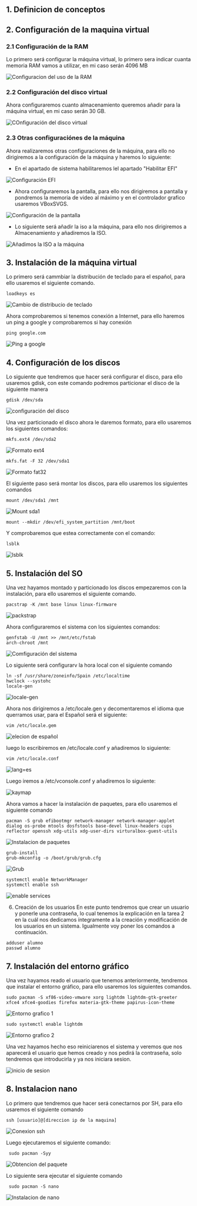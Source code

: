 ## 1. Definicion de conceptos


## 2. Configuración de la maquina virtual
### 2.1 Configuración de la RAM
Lo primero será configurar la máquina virtual, lo primero sera indicar cuanta memoria RAM vamos a utilizar, en mi caso serán 4096 MB

![Configuracion del uso de la RAM](./imagenes/ram.png)

### 2.2 Configuración del disco virtual 
Ahora configuraremos cuanto almacenamiento queremos añadir para la máquina virtual, en mi caso serán 30 GB.

![COnfiguración del disco virtual](./imagenes/disco.png)

### 2.3 Otras configuraciónes de la máquina
Ahora realizaremos otras configuraciones de la máquina, para ello no dirigiremos a la configuración de la máquina y haremos lo siguiente:

- En el apartado de sistema habilitaremos lel apartado "Habilitar EFI"

![Configuración EFI](./imagenes/efi.png)

- Ahora configuraremos la pantalla, para ello nos dirigiremos a pantalla y pondremos la memoria de video al máximo y en el controlador grafico usaremos VBoxSVGS.

![Configuración de la pantalla](./imagenes/pantalla.png)

- Lo siguiente será añadir la iso a la máquina, para ello nos dirigiremos a Almacenamiento y añadiremos la ISO.

![Añadimos la ISO a la máquina](./imagenes/iso.png)

## 3. Instalación de la máquina virtual
Lo primero será cammbiar la distribución de teclado para el español, para ello usaremos el siguiente comando.

~~~
loadkeys es
~~~

![Cambio de distribucio de teclado](./imagenes/loadkeys.png)

Ahora comprobaremos si tenemos conexión a Internet, para ello haremos un ping a google y comprobaremos si hay conexión

~~~
ping google.com
~~~

![Ping a google](./imagenes/ping.png)

## 4. Configuración de los discos

Lo siguiente que tendremos que hacer será configurar el disco, para ello usaremos gdisk, con este comando podremos particionar el disco de la siguiente manera

~~~
gdisk /dev/sda
~~~

![configuración del disco](./imagenes/conf_disco.png)

Una vez particionado el disco ahora le daremos formato, para ello usaremos los siguientes comandos:

~~~
mkfs.ext4 /dev/sda2
~~~

![Formato ext4](./imagenes/mkfs1.png)

~~~
mkfs.fat -F 32 /dev/sda1
~~~

![Formato fat32](./imagenes/mkfs2.png)

El siguiente paso será montar los discos, para ello usaremos los siguientes comandos

~~~
mount /dev/sda1 /mnt
~~~

![Mount sda1](./imagenes/mount1.png)

~~~
mount --mkdir /dev/efi_system_partition /mnt/boot
~~~

Y comprobaremos que estea correctamente con el comando:

~~~
lsblk
~~~

![lsblk](./imagenes/lsblk.png)

## 5. Instalación del SO
Una vez hayamos montado y particionado los discos empezaremos con la instalación, para ello usaremos el siguiente comando.

~~~
pacstrap -K /mnt base linux linux-firmware
~~~

![packstrap](./imagenes/pacstrap.png)

Ahora configuraremos el sistema con los siguientes comandos:

~~~
genfstab -U /mnt >> /mnt/etc/fstab
arch-chroot /mnt
~~~

![Comfiguración del sistema](./imagenes/genfstab.png)

Lo siguiente será configurarv la hora local con el siguiente comando

~~~
ln -sf /usr/share/zoneinfo/Spain /etc/localtime
hwclock --systohc
locale-gen
~~~

![locale-gen](./imagenes/localegen.png)

Ahora nos dirigiremos a /etc/locale.gen y decomentaremos el idioma que querramos usar, para el Español será el siguiente:

~~~
vim /etc/locale.gem
~~~

![elecion de español](./imagenes/es_es.png)

luego lo escribiremos en /etc/locale.conf y añadiremos lo siguiente:

~~~
vim /etc/locale.conf
~~~

![lang=es](./imagenes/lang.png)

Luego iremos a /etc/vconsole.conf y añadiremos lo siguiente:

![kaymap](./imagenes/keymap.png)

Ahora vamos a hacer la instalación de paquetes, para ello usaremos el siguiente comando

~~~
pacman -S grub efibootmgr network-manager network-manager-applet dialog os-probe mtools dosfstools base-devel linux-headers cups reflector openssh xdg-utils xdg-user-dirs virturalbox-guest-utils
~~~

![Instalacion de paquetes](./imagenes/instalacion%20de%20paquetes.png)

~~~
grub-install
grub-mkconfig -o /boot/grub/grub.cfg
~~~

![Grub](./imagenes/grub.png)

~~~
systemctl enable NetworkManager
systemctl enable ssh
~~~

![enable services](./imagenes/enable.png)

6. Creación de los usuarios
En este punto tendremos que crear un usuario y ponerle una contraseña, lo cual tenemos la explicación en la tarea 2 en la cuál nos dedicamos íntegramente a la creación y modificación de los usuarios en un sistema. Igualmente voy poner los comandos a continuación.

~~~
adduser alumno
passwd alumno
~~~

## 7. Instalación del entorno gráfico
Una vez hayamos reado el usuario que tenemos anteriormente, tendremos que instalar el entorno gráfico, para ello usaremos los siguientes comandos.

~~~
sudo pacman -S xf86-video-vmware xorg lightdm lightdm-gtk-greeter xfce4 xfce4-goodies firefox materia-gtk-theme papirus-icon-theme
~~~

![Entorno grafico 1](./imagenes/grafico1.png)

~~~
sudo systemctl enable lightdm
~~~

![Entorno grafico 2](./imagenes/grafico2.png)

Una vez hayamos hecho eso reiniciarenos el sistema y veremos que nos aparecerá el usuario que hemos creado y nos pedirá la contraseña, solo tendremos que introducirla y ya nos iniciara sesion.

![inicio de sesion](./imagenes/user1.png)


## 8. Instalacion nano
Lo primero que tendremos que hacer será conectarnos por SH, para ello usaremos el siguiente comando

~~~
ssh [usuario]@[direccion ip de la maquina]
~~~
![Conexion ssh](./imagenes/ssh2.png)


Luego ejecutaremos el siguiente comando:
~~~
 sudo pacman -Syy
~~~

![Obtencion del paquete](./imagenes/nano1.png)

Lo siguiente sera ejecutar el siguiente comando

~~~
 sudo pacman -S nano
~~~
 ![Instalacion de nano](./imagenes/nano3.png)
